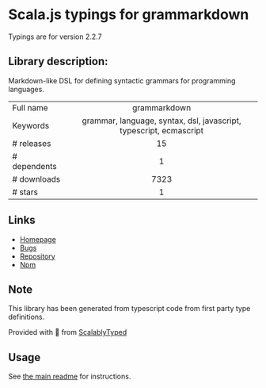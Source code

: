 
# Scala.js typings for grammarkdown

Typings are for version 2.2.7

## Library description:
Markdown-like DSL for defining syntactic grammars for programming languages.

|                    |                 |
| ------------------ | :-------------: |
| Full name          | grammarkdown |
| Keywords           | grammar, language, syntax, dsl, javascript, typescript, ecmascript |
| # releases         | 15 |
| # dependents       | 1 |
| # downloads        | 7323 |
| # stars            | 1 |

## Links
- [Homepage](https://github.com/rbuckton/grammarkdown)
- [Bugs](https://github.com/rbuckton/grammarkdown/issues)
- [Repository](https://github.com/rbuckton/grammarkdown)
- [Npm](https://www.npmjs.com/package/grammarkdown)
    


## Note
This library has been generated from typescript code from first party type definitions.

Provided with :purple_heart: from [ScalablyTyped](https://github.com/oyvindberg/ScalablyTyped)

## Usage
See [the main readme](../../readme.md) for instructions.


